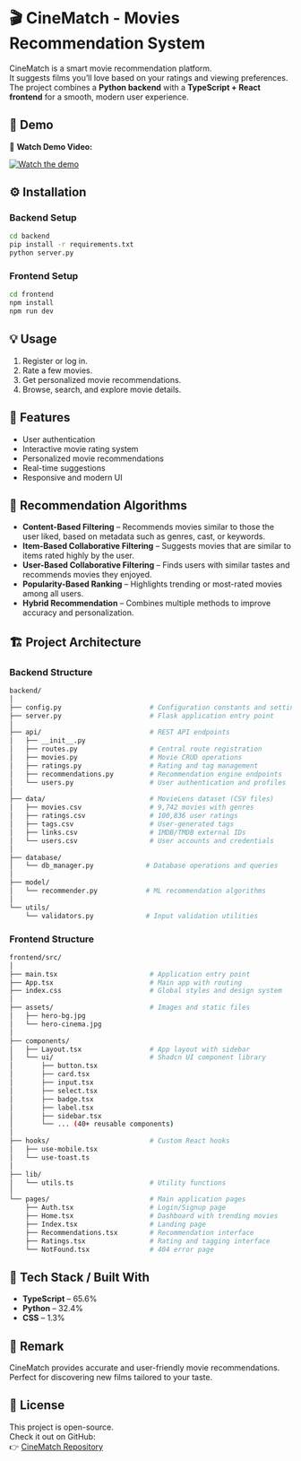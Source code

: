 # 🎬 CineMatch - Movies Recommendation System

CineMatch is a smart movie recommendation platform.  
It suggests films you’ll love based on your ratings and viewing preferences.  
The project combines a **Python backend** with a **TypeScript + React frontend** for a smooth, modern user experience.

## 🚀 Demo

🎥 **Watch Demo Video:**  


[![Watch the demo](https://img.youtube.com/vi/JA2f-gHS7jg/hqdefault.jpg)](https://www.youtube.com/watch?v=JA2f-gHS7jg)



## ⚙️ Installation

### Backend Setup
```bash
cd backend
pip install -r requirements.txt
python server.py
```

### Frontend Setup
```bash
cd frontend
npm install
npm run dev
```

## 💡 Usage

1. Register or log in.  
2. Rate a few movies.  
3. Get personalized movie recommendations.  
4. Browse, search, and explore movie details.


## 🌟 Features

- User authentication  
- Interactive movie rating system  
- Personalized movie recommendations  
- Real-time suggestions  
- Responsive and modern UI  

## 🧠 Recommendation Algorithms

- **Content-Based Filtering** – Recommends movies similar to those the user liked, based on metadata such as genres, cast, or keywords.  
- **Item-Based Collaborative Filtering** – Suggests movies that are similar to items rated highly by the user.  
- **User-Based Collaborative Filtering** – Finds users with similar tastes and recommends movies they enjoyed.  
- **Popularity-Based Ranking** – Highlights trending or most-rated movies among all users.  
- **Hybrid Recommendation** – Combines multiple methods to improve accuracy and personalization.  

## 🏗️ Project Architecture

### Backend Structure
```bash
backend/
│
├── config.py                      # Configuration constants and settings
├── server.py                      # Flask application entry point
│
├── api/                           # REST API endpoints
│   ├── __init__.py
│   ├── routes.py                  # Central route registration
│   ├── movies.py                  # Movie CRUD operations
│   ├── ratings.py                 # Rating and tag management
│   ├── recommendations.py         # Recommendation engine endpoints
│   └── users.py                   # User authentication and profiles
│
├── data/                          # MovieLens dataset (CSV files)
│   ├── movies.csv                 # 9,742 movies with genres
│   ├── ratings.csv                # 100,836 user ratings
│   ├── tags.csv                   # User-generated tags
│   ├── links.csv                  # IMDB/TMDB external IDs
│   └── users.csv                  # User accounts and credentials
│
├── database/
│   └── db_manager.py             # Database operations and queries
│
├── model/
│   └── recommender.py            # ML recommendation algorithms
│
└── utils/
    └── validators.py             # Input validation utilities
```

### Frontend Structure

```bash
frontend/src/
│
├── main.tsx                       # Application entry point
├── App.tsx                        # Main app with routing
├── index.css                      # Global styles and design system
│
├── assets/                        # Images and static files
│   ├── hero-bg.jpg
│   └── hero-cinema.jpg
│
├── components/
│   ├── Layout.tsx                 # App layout with sidebar
│   └── ui/                        # Shadcn UI component library
│       ├── button.tsx
│       ├── card.tsx
│       ├── input.tsx
│       ├── select.tsx
│       ├── badge.tsx
│       ├── label.tsx
│       ├── sidebar.tsx
│       └── ... (40+ reusable components)
│
├── hooks/                         # Custom React hooks
│   ├── use-mobile.tsx
│   └── use-toast.ts
│
├── lib/
│   └── utils.ts                   # Utility functions
│
└── pages/                         # Main application pages
    ├── Auth.tsx                   # Login/Signup page
    ├── Home.tsx                   # Dashboard with trending movies
    ├── Index.tsx                  # Landing page
    ├── Recommendations.tsx        # Recommendation interface
    ├── Ratings.tsx                # Rating and tagging interface
    └── NotFound.tsx               # 404 error page
```

## 🧰 Tech Stack / Built With

- **TypeScript** – 65.6%  
- **Python** – 32.4%  
- **CSS** – 1.3%

## 📝 Remark

CineMatch provides accurate and user-friendly movie recommendations.  
Perfect for discovering new films tailored to your taste. 

## 📜 License

This project is open-source.  
Check it out on GitHub:  
👉 [CineMatch Repository](https://github.com/Hallous-Yassine/CineMatch-Movies_Recommendation_System)
















